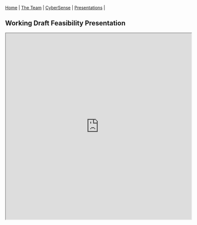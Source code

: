[Home](README.md) | [The Team](team_bios.md) | [CyberSense](#cybersense) | [Presentations](presentations.md) | 

## Working Draft Feasibility Presentation

<center>
    <iframe src="https://docs.google.com/presentation/d/1qRXgA3l5oJzc8KfsVmmoknEkEK3Q4GqsrCglcP_bCY0/edit#slide=id.g2e51963c54e_2_0" width="600" height="600"></iframe>
</center>
